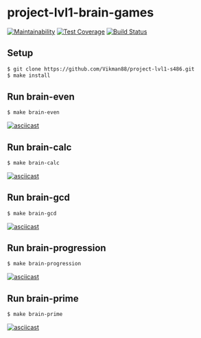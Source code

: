 # project-lvl1-brain-games
[![Maintainability](https://api.codeclimate.com/v1/badges/a99a88d28ad37a79dbf6/maintainability)](https://codeclimate.com/github/codeclimate/codeclimate/maintainability)
[![Test Coverage](https://api.codeclimate.com/v1/badges/a99a88d28ad37a79dbf6/test_coverage)](https://codeclimate.com/github/codeclimate/codeclimate/test_coverage)
[![Build Status](https://travis-ci.org/Vikman88/project-lvl1-s486.svg?branch=master)](https://travis-ci.org/Vikman88/project-lvl1-s486)

## Setup

```sh
$ git clone https://github.com/Vikman88/project-lvl1-s486.git
$ make install
```

## Run brain-even

```sh
$ make brain-even
```
[![asciicast](https://asciinema.org/a/aT8Pj3K815V1nUfMaZ2TJ6M04.svg)](https://asciinema.org/a/aT8Pj3K815V1nUfMaZ2TJ6M04)

## Run brain-calc

```sh
$ make brain-calc
```
[![asciicast](https://asciinema.org/a/wOutApy746AZwJ1mgxd1ZyG4y.svg)](https://asciinema.org/a/wOutApy746AZwJ1mgxd1ZyG4y)

## Run brain-gcd

```sh
$ make brain-gcd
```
[![asciicast](https://asciinema.org/a/DNVQEDKS3PkaZuFlSr4ZA7Wau.svg)](https://asciinema.org/a/DNVQEDKS3PkaZuFlSr4ZA7Wau)

## Run brain-progression

```sh
$ make brain-progression
```
[![asciicast](https://asciinema.org/a/jbBD7ZIBJgg37KEhwD7brVxwH.svg)](https://asciinema.org/a/jbBD7ZIBJgg37KEhwD7brVxwH)

## Run brain-prime

```sh
$ make brain-prime
```
[![asciicast](https://asciinema.org/a/A1PIwizMfrDC7TNXE7yMXe2kY.svg)](https://asciinema.org/a/A1PIwizMfrDC7TNXE7yMXe2kY)

